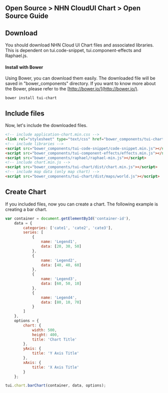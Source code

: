 ## Open Source > NHN CloudUI Chart > Open Source Guide

## Download

You should download NHN Cloud UI Chart files and associated libraries.
This is dependent on tui.code-snippet, tui.component-effects and Raphael.js.

#### Install with Bower
Using Bower, you can download them easily. The downloaded file will be saved in "bower_components" directory.
If you want to know more about the Bower, please refer to the [http://bower.io/](http://bower.io/).
```
bower install tui-chart
```

## Include files
Now, let's include the downloaded files.

```html
<!-- include application-chart.min.css -->
<link rel="stylesheet" type="text/css" href="bower_components/tui-chart/dist/chart.min.css" />
<!-- include libraries -->
<script src="bower_components/tui-code-snippet/code-snippet.min.js"></script>
<script src="bower_components/tui-component-effects/effects.min.js"></script>
<script src="bower_components/raphael/raphael-min.js"></script>
<!-- include chart.min.js -->
<script src="bower_components/tui-chart/dist/chart.min.js"></script>
<!-- include map data (only map chart) -->
<script src="bower_components/tui-chart/dist/maps/world.js"></script>
```

## Create Chart

If you included files, now you can create a chart.
The following example is creating a bar chart.

```javascript
var container = document.getElementById('container-id'),
    data = {
        categories: ['cate1', 'cate2', 'cate3'],
        series: [
            {
                name: 'Legend1',
                data: [20, 30, 50]
            },
            {
                name: 'Legend2',
                data: [40, 40, 60]
            },
            {
                name: 'Legend3',
                data: [60, 50, 10]
            },
            {
                name: 'Legend4',
                data: [80, 10, 70]
            }
        ]
    },
    options = {
        chart: {
            width: 500,
            height: 400,
            title: 'Chart Title'
        },
        yAxis: {
            title: 'Y Axis Title'
        },
        xAxis: {
            title: 'X Axis Title'
        }
    };

tui.chart.barChart(container, data, options);
```

